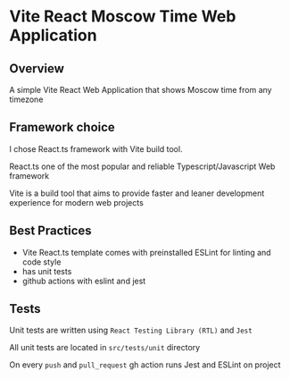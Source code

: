 # Vite React Moscow Time Web Application

## Overview
A simple Vite React Web Application that shows Moscow time from any timezone

## Framework choice
I chose React.ts framework with Vite build tool.

React.ts one of the most popular and reliable Typescript/Javascript Web framework 

Vite is a build tool that aims to provide faster and leaner development experience for modern web projects

## Best Practices
- Vite React.ts template comes with preinstalled ESLint for linting and code style
- has unit tests
- github actions with eslint and jest

## Tests
Unit tests are written using `React Testing Library (RTL)` and `Jest`

All unit tests are located in `src/tests/unit` directory

On every `push` and `pull_request` gh action runs Jest and ESLint on project
